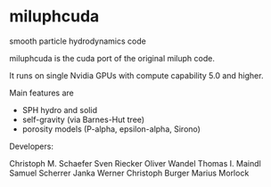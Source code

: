 # miluphcuda
smooth particle hydrodynamics code

miluphcuda is the cuda port of the original miluph code.

It runs on single Nvidia GPUs with compute capability 5.0 and higher.


Main features are

* SPH hydro and solid
* self-gravity (via Barnes-Hut tree)
* porosity models (P-alpha, epsilon-alpha, Sirono)


Developers:

Christoph M. Schaefer
Sven Riecker
Oliver Wandel
Thomas I. Maindl
Samuel Scherrer
Janka Werner
Christoph Burger
Marius Morlock

